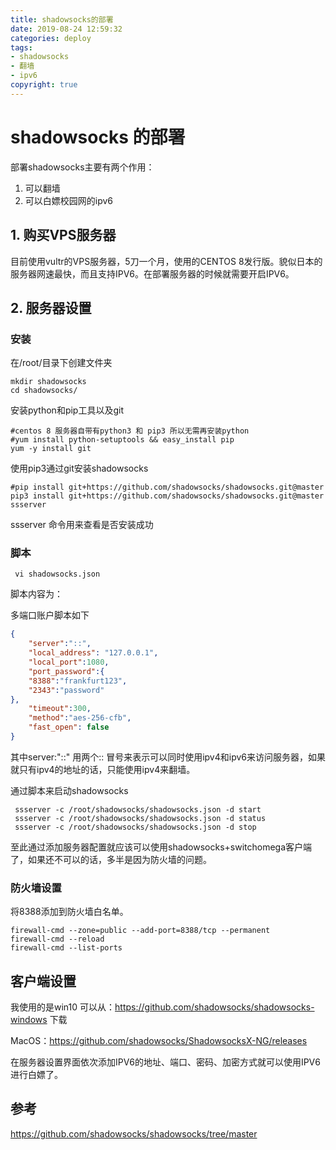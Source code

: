 ```yaml
---
title: shadowsocks的部署
date: 2019-08-24 12:59:32
categories: deploy
tags:
- shadowsocks
- 翻墙
- ipv6
copyright: true
---
```


# shadowsocks 的部署

部署shadowsocks主要有两个作用：

1. 可以翻墙 
2. 可以白嫖校园网的ipv6 

<!--more-->

## 1. 购买VPS服务器

目前使用vultr的VPS服务器，5刀一个月，使用的CENTOS 8发行版。貌似日本的服务器网速最快，而且支持IPV6。在部署服务器的时候就需要开启IPV6。

## 2. 服务器设置

### 安装

在/root/目录下创建文件夹

```shell
mkdir shadowsocks
cd shadowsocks/
```

安装python和pip工具以及git

```shell
#centos 8 服务器自带有python3 和 pip3 所以无需再安装python
#yum install python-setuptools && easy_install pip 
yum -y install git 
```

使用pip3通过git安装shadowsocks

```shell
#pip install git+https://github.com/shadowsocks/shadowsocks.git@master
pip3 install git+https://github.com/shadowsocks/shadowsocks.git@master
ssserver
```

ssserver 命令用来查看是否安装成功

### 脚本

```
 vi shadowsocks.json
```

脚本内容为：

多端口账户脚本如下

```json
{
    "server":"::",
    "local_address": "127.0.0.1",
    "local_port":1080,
    "port_password":{
    "8388":"frankfurt123",
 	"2343":"password"
},
    "timeout":300,
    "method":"aes-256-cfb",
    "fast_open": false
}
```

其中server:"::" 用两个:: 冒号来表示可以同时使用ipv4和ipv6来访问服务器，如果就只有ipv4的地址的话，只能使用ipv4来翻墙。

通过脚本来启动shadowsocks

```shell
 ssserver -c /root/shadowsocks/shadowsocks.json -d start
 ssserver -c /root/shadowsocks/shadowsocks.json -d status
 ssserver -c /root/shadowsocks/shadowsocks.json -d stop
```

至此通过添加服务器配置就应该可以使用shadowsocks+switchomega客户端了，如果还不可以的话，多半是因为防火墙的问题。

### 防火墙设置

将8388添加到防火墙白名单。

```
firewall-cmd --zone=public --add-port=8388/tcp --permanent
firewall-cmd --reload
firewall-cmd --list-ports
```

## 客户端设置

我使用的是win10 可以从：<https://github.com/shadowsocks/shadowsocks-windows> 下载

MacOS：<https://github.com/shadowsocks/ShadowsocksX-NG/releases> 

在服务器设置界面依次添加IPV6的地址、端口、密码、加密方式就可以使用IPV6进行白嫖了。

## 参考

<https://github.com/shadowsocks/shadowsocks/tree/master> 